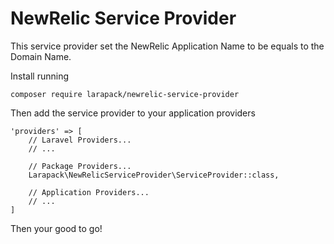 # NewRelic Service Provider
This service provider set the NewRelic Application Name to be equals to the Domain Name.

Install running
```
composer require larapack/newrelic-service-provider
```

Then add the service provider to your application providers 
```
'providers' => [
    // Laravel Providers...
    // ...
    
    // Package Providers...
    Larapack\NewRelicServiceProvider\ServiceProvider::class,
    
    // Application Providers...
    // ...
]
```

Then your good to go!
